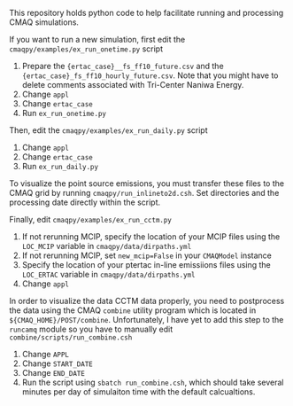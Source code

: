 This repository holds python code to help facilitate running and processing CMAQ simulations.

If you want to run a new simulation, first edit the `cmaqpy/examples/ex_run_onetime.py` script

1. Prepare the `{ertac_case}__fs_ff10_future.csv` and the `{ertac_case}_fs_ff10_hourly_future.csv`. Note that you might have to delete comments associated with Tri-Center Naniwa Energy.  
2. Change `appl`  
3. Change `ertac_case`  
4. Run `ex_run_onetime.py`  

Then, edit the `cmaqpy/examples/ex_run_daily.py` script

1. Change `appl`  
2. Change `ertac_case`  
3. Run `ex_run_daily.py`

To visualize the point source emissions, you must transfer these files to the CMAQ grid by running `cmaqpy/run_inlineto2d.csh`. Set directories and the processing date directly within the script.

Finally, edit `cmaqpy/examples/ex_run_cctm.py`

1. If not rerunning MCIP, specify the location of your MCIP files using the `LOC_MCIP` variable in `cmaqpy/data/dirpaths.yml`  
2. If not rerunning MCIP, set `new_mcip=False` in your `CMAQModel` instance  
3. Specify the location of your ptertac in-line emissiions files using the `LOC_ERTAC` variable in `cmaqpy/data/dirpaths.yml`   
3. Change `appl` 

In order to visualize the data CCTM data properly, you need to postprocess the data using the CMAQ `combine` utility program which is located in `${CMAQ_HOME}/POST/combine`. Unfortunately, I have yet to add this step to the `runcamq` module so you have to manually edit `combine/scripts/run_combine.csh`
1. Change `APPL`  
2. Change `START_DATE`  
3. Change `END_DATE`  
4. Run the script using `sbatch run_combine.csh`, which should take several minutes per day of simulaiton time with the default calcualtions. 
